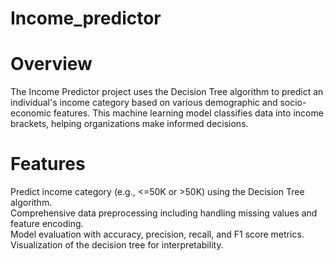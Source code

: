 # Income_predictor<br>
# Overview<br>
The Income Predictor project uses the Decision Tree algorithm to predict an individual's income category based on various demographic and socio-economic features. This machine learning model classifies data into income brackets, helping organizations make informed decisions.<br>

# Features<br>
Predict income category (e.g., <=50K or >50K) using the Decision Tree algorithm.<br>
Comprehensive data preprocessing including handling missing values and feature encoding.<br>
Model evaluation with accuracy, precision, recall, and F1 score metrics.<br>
Visualization of the decision tree for interpretability.
